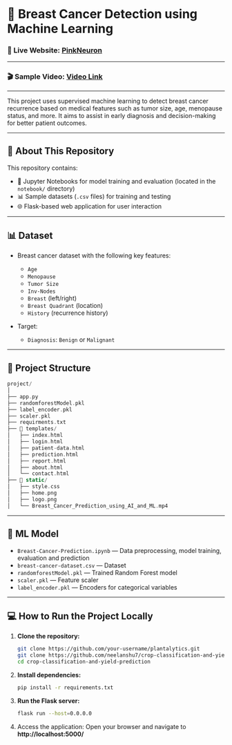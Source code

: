 # 🧠 Breast Cancer Detection using Machine Learning

### 🔗 Live Website: [PinkNeuron](https://breast-cancer-prediction-uskp.onrender.com)
---
### 🎬 Sample Video: [Video Link](https://drive.google.com/file/d/15EuN5U6Y3mM4VSUuQcW5GRfPPVviSBvG/view?usp=sharing)
---
This project uses supervised machine learning to detect breast cancer recurrence based on medical features such as tumor size, age, menopause status, and more. It aims to assist in early diagnosis and decision-making for better patient outcomes.

---
 
## 📁 About This Repository

This repository contains:
- 📓 Jupyter Notebooks for model training and evaluation (located in the `notebook/` directory)
- 📊 Sample datasets (`.csv` files) for training and testing
- 🌐 Flask-based web application for user interaction

---

## 📊 Dataset

- Breast cancer dataset with the following key features:
  - `Age`
  - `Menopause`
  - `Tumor Size`
  - `Inv-Nodes`
  - `Breast` (left/right)
  - `Breast Quadrant` (location)
  - `History` (recurrence history)

- Target:
  - `Diagnosis`: `Benign` or `Malignant`

---
## 📌 Project Structure
```php
project/
│
├── app.py
├── randomforestModel.pkl
├── label_encoder.pkl
├── scaler.pkl
├── requirments.txt
├── 📂 templates/
│   ├── index.html
│   ├── login.html
│   ├── patient-data.html
│   ├── prediction.html
│   ├── report.html
│   ├── about.html
│   └── contact.html 
├── 📂 static/
│   ├── style.css
│   ├── home.png
│   ├── logo.png
│   └── Breast_Cancer_Prediction_using_AI_and_ML.mp4

```
---
## 📂 ML Model

- `Breast-Cancer-Prediction.ipynb` — Data preprocessing, model training, evaluation and prediction
- `breast-cancer-dataset.csv` — Dataset
- `randomforestModel.pkl` — Trained Random Forest model
- `scaler.pkl` — Feature scaler
- `label_encoder.pkl` — Encoders for categorical variables
---
## 💻 How to Run the Project Locally

1. **Clone the repository:**
   ```bash
   git clone https://github.com/your-username/plantalytics.git
   git clone https://github.com/neelanshu7/crop-classification-and-yield-prediction.git
   cd crop-classification-and-yield-prediction

2. **Install dependencies:**
   ```bash
   pip install -r requirements.txt

3. **Run the Flask server:**
   ```bash
   flask run --host=0.0.0.0

4. Access the application:
   Open your browser and navigate to **http://localhost:5000/**
